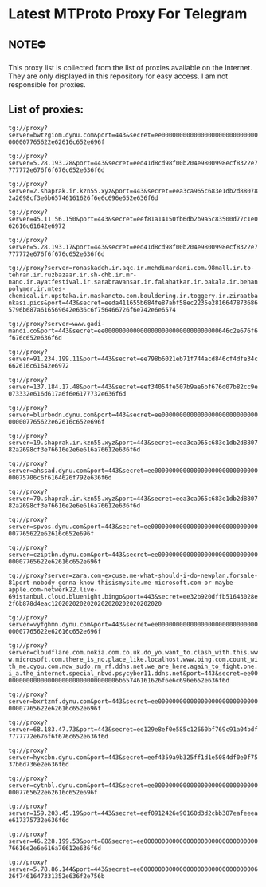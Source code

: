 # Latest MTProto Proxy For Telegram

## NOTE⛔

This proxy list is collected from the list of proxies available on the Internet. They are only displayed in this repository for easy access. I am not responsible for proxies.

## List of proxies:

`tg://proxy?server=bwtzgiom.dynu.com&port=443&secret=ee000000000000000000000000000000007765622e62616c652e696f`

`tg://proxy?server=5.28.193.28&port=443&secret=eed41d8cd98f00b204e9800998ecf8322e7777772e676f6f676c652e636f6d`

`tg://proxy?server=2.shaprak.ir.kzn55.xyz&port=443&secret=eea3ca965c683e1db2d880782a2698cf3e6b65746161626f6e6c696e652e636f6d`

`tg://proxy?server=45.11.56.150&port=443&secret=eef81a14150fb6db2b9a5c83500d77c1e062616c61642e6972`

`tg://proxy?server=5.28.193.17&port=443&secret=eed41d8cd98f00b204e9800998ecf8322e7777772e676f6f676c652e636f6d`

`tg://proxy?server=ronaskadeh.ir.aqc.ir.mehdimardani.com.98mall.ir.to-tehran.ir.ruzbazaar.ir.sh-chb.ir.mr-nano.ir.ayatfestival.ir.sarabravansar.ir.falahatkar.ir.bakala.ir.behanpolymer.ir.mtes-chemical.ir.upstaka.ir.maskancto.com.bouldering.ir.toggery.ir.ziraatbankasi.pics&port=443&secret=eeda411655b684fe87abf58ec2235e28166478736865796b687a616569642e636c6f756466726f6e742e6e6574`

`tg://proxy?server=www.gadi-mandi.co&port=443&secret=ee00000000000000000000000000000000646c2e676f6f676c652e636f6d`

`tg://proxy?server=91.234.199.11&port=443&secret=ee798b6021eb71f744acd846cf4dfe34c662616c61642e6972`

`tg://proxy?server=137.184.17.48&port=443&secret=eef34054fe507b9ae6bf676d07b82cc9e073332e616d617a6f6e6177732e636f6d`

`tg://proxy?server=blurbodn.dynu.com&port=443&secret=ee000000000000000000000000000000007765622e62616c652e696f`

`tg://proxy?server=19.shaprak.ir.kzn55.xyz&port=443&secret=eea3ca965c683e1db2d880782a2698cf3e76616e2e6e616a76612e636f6d`

`tg://proxy?server=ahssad.dynu.com&port=443&secret=ee0000000000000000000000000000000075706c6f6164626f792e636f6d`

`tg://proxy?server=70.shaprak.ir.kzn55.xyz&port=443&secret=eea3ca965c683e1db2d880782a2698cf3e76616e2e6e616a76612e636f6d`

`tg://proxy?server=spvos.dynu.com&port=443&secret=ee000000000000000000000000000000007765622e62616c652e696f`

`tg://proxy?server=cziptbn.dynu.com&port=443&secret=ee000000000000000000000000000000007765622e62616c652e696f`

`tg://proxy?server=zara.com-excuse.me-what-should-i-do-newplan.forsale-81port-nobody-gonna-know-thisismysite.me-microsoft.com-or-maybe-apple.com-netwerk22.live-69istanbul.cloud.bluenight.bingo&port=443&secret=ee32b920dffb51643028e2f6b878d4eac1202020202020202020202020202020`

`tg://proxy?server=vyfghmn.dynu.com&port=443&secret=ee000000000000000000000000000000007765622e62616c652e696f`

`tg://proxy?server=cloudflare.com.nokia.com.co.uk.do_yo.want_to.clash_with.this.www.microsoft.com.there_is_no.place_like.localhost.www.bing.com.count_with_me.cyou.com.now_sudo.rm_rf.ddns.net.we_are_here.again_to_fight.one.i_a.the_internet.special_nbvd.psycyber11.ddns.net&port=443&secret=ee000000000000000000000000000000006b65746161626f6e6c696e652e636f6d`

`tg://proxy?server=bxrtzmf.dynu.com&port=443&secret=ee000000000000000000000000000000007765622e62616c652e696f`

`tg://proxy?server=68.183.47.73&port=443&secret=ee129e8ef0e585c12660bf769c91a04bdf7777772e676f6f676c652e636f6d`

`tg://proxy?server=hyxcbn.dynu.com&port=443&secret=eef4359a9b325ff1d1e5084df0e0f7537b6d736e2e636f6d`

`tg://proxy?server=cytnbl.dynu.com&port=443&secret=ee000000000000000000000000000000007765622e62616c652e696f`

`tg://proxy?server=159.203.45.19&port=443&secret=eef0912426e90160d3d2cbb387eafeeeae617375732e636f6d`

`tg://proxy?server=46.228.199.53&port=88&secret=ee0000000000000000000000000000000076616e2e6e616a76612e636f6d`

`tg://proxy?server=5.78.86.144&port=443&secret=ee00000000000000000000000000000000626f7461647331352e636f2e756b`

